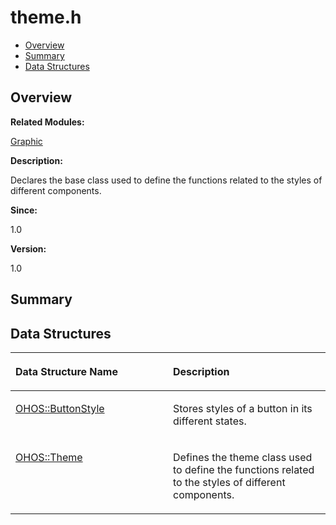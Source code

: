 # theme.h<a name="EN-US_TOPIC_0000001055678074"></a>

-   [Overview](#section1156845434165629)
-   [Summary](#section1803222741165629)
-   [Data Structures](#nested-classes)

## **Overview**<a name="section1156845434165629"></a>

**Related Modules:**

[Graphic](graphic.md)

**Description:**

Declares the base class used to define the functions related to the styles of different components. 

**Since:**

1.0

**Version:**

1.0

## **Summary**<a name="section1803222741165629"></a>

## Data Structures<a name="nested-classes"></a>

<a name="table851389931165629"></a>
<table><thead align="left"><tr id="row392372679165629"><th class="cellrowborder" valign="top" width="50%" id="mcps1.1.3.1.1"><p id="p1522560666165629"><a name="p1522560666165629"></a><a name="p1522560666165629"></a>Data Structure Name</p>
</th>
<th class="cellrowborder" valign="top" width="50%" id="mcps1.1.3.1.2"><p id="p823589807165629"><a name="p823589807165629"></a><a name="p823589807165629"></a>Description</p>
</th>
</tr>
</thead>
<tbody><tr id="row2112220689165629"><td class="cellrowborder" valign="top" width="50%" headers="mcps1.1.3.1.1 "><p id="p1289310178165629"><a name="p1289310178165629"></a><a name="p1289310178165629"></a><a href="ohos-buttonstyle.md">OHOS::ButtonStyle</a></p>
</td>
<td class="cellrowborder" valign="top" width="50%" headers="mcps1.1.3.1.2 "><p id="p1035138074165629"><a name="p1035138074165629"></a><a name="p1035138074165629"></a>Stores styles of a button in its different states. </p>
</td>
</tr>
<tr id="row1347728263165629"><td class="cellrowborder" valign="top" width="50%" headers="mcps1.1.3.1.1 "><p id="p1367569971165629"><a name="p1367569971165629"></a><a name="p1367569971165629"></a><a href="ohos-theme.md">OHOS::Theme</a></p>
</td>
<td class="cellrowborder" valign="top" width="50%" headers="mcps1.1.3.1.2 "><p id="p1968721112165629"><a name="p1968721112165629"></a><a name="p1968721112165629"></a>Defines the theme class used to define the functions related to the styles of different components. </p>
</td>
</tr>
</tbody>
</table>

